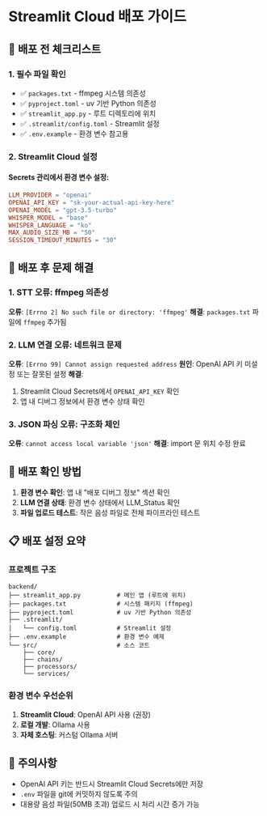 # Streamlit Cloud 배포 가이드

## 🚀 배포 전 체크리스트

### 1. 필수 파일 확인
- ✅ `packages.txt` - ffmpeg 시스템 의존성
- ✅ `pyproject.toml` - uv 기반 Python 의존성  
- ✅ `streamlit_app.py` - 루트 디렉토리에 위치
- ✅ `.streamlit/config.toml` - Streamlit 설정
- ✅ `.env.example` - 환경 변수 참고용

### 2. Streamlit Cloud 설정

#### Secrets 관리에서 환경 변수 설정:
```toml
LLM_PROVIDER = "openai"
OPENAI_API_KEY = "sk-your-actual-api-key-here"
OPENAI_MODEL = "gpt-3.5-turbo"
WHISPER_MODEL = "base"
WHISPER_LANGUAGE = "ko"
MAX_AUDIO_SIZE_MB = "50"
SESSION_TIMEOUT_MINUTES = "30"
```

## 🔧 배포 후 문제 해결

### 1. STT 오류: ffmpeg 의존성
**오류**: `[Errno 2] No such file or directory: 'ffmpeg'`
**해결**: `packages.txt` 파일에 `ffmpeg` 추가됨

### 2. LLM 연결 오류: 네트워크 문제
**오류**: `[Errno 99] Cannot assign requested address`
**원인**: OpenAI API 키 미설정 또는 잘못된 설정
**해결**: 
1. Streamlit Cloud Secrets에서 `OPENAI_API_KEY` 확인
2. 앱 내 디버그 정보에서 환경 변수 상태 확인

### 3. JSON 파싱 오류: 구조화 체인
**오류**: `cannot access local variable 'json'`
**해결**: import 문 위치 수정 완료

## 🎯 배포 확인 방법

1. **환경 변수 확인**: 앱 내 "배포 디버그 정보" 섹션 확인
2. **LLM 연결 상태**: 환경 변수 상태에서 LLM_Status 확인
3. **파일 업로드 테스트**: 작은 음성 파일로 전체 파이프라인 테스트

## 📋 배포 설정 요약

### 프로젝트 구조
```
backend/
├── streamlit_app.py          # 메인 앱 (루트에 위치)
├── packages.txt              # 시스템 패키지 (ffmpeg)
├── pyproject.toml            # uv 기반 Python 의존성
├── .streamlit/
│   └── config.toml           # Streamlit 설정
├── .env.example              # 환경 변수 예제
└── src/                      # 소스 코드
    ├── core/
    ├── chains/
    ├── processors/
    └── services/
```

### 환경 변수 우선순위
1. **Streamlit Cloud**: OpenAI API 사용 (권장)
2. **로컬 개발**: Ollama 사용
3. **자체 호스팅**: 커스텀 Ollama 서버

## 🚨 주의사항

- OpenAI API 키는 반드시 Streamlit Cloud Secrets에만 저장
- `.env` 파일을 git에 커밋하지 않도록 주의
- 대용량 음성 파일(50MB 초과) 업로드 시 처리 시간 증가 가능